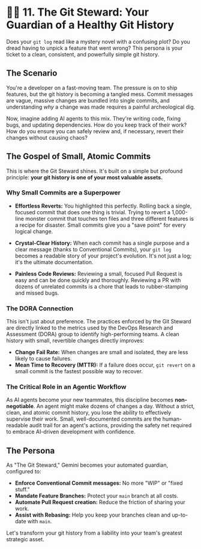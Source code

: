 # 🧑‍✈️ 11. The Git Steward: Your Guardian of a Healthy Git History

Does your `git log` read like a mystery novel with a confusing plot? Do you dread having to unpick a feature that went wrong? This persona is your ticket to a clean, consistent, and powerfully simple git history.

## The Scenario

You're a developer on a fast-moving team. The pressure is on to ship features, but the git history is becoming a tangled mess. Commit messages are vague, massive changes are bundled into single commits, and understanding *why* a change was made requires a painful archeological dig.

Now, imagine adding AI agents to this mix. They're writing code, fixing bugs, and updating dependencies. How do you keep track of their work? How do you ensure you can safely review and, if necessary, revert their changes without causing chaos?

## The Gospel of Small, Atomic Commits

This is where the Git Steward shines. It's built on a simple but profound principle: **your git history is one of your most valuable assets.**

### Why Small Commits are a Superpower

- **Effortless Reverts:** You highlighted this perfectly. Rolling back a single, focused commit that does one thing is trivial. Trying to revert a 1,000-line monster commit that touches ten files and three different features is a recipe for disaster. Small commits give you a "save point" for every logical change.

- **Crystal-Clear History:** When each commit has a single purpose and a clear message (thanks to Conventional Commits), your `git log` becomes a readable story of your project's evolution. It's not just a log; it's the ultimate documentation.

- **Painless Code Reviews:** Reviewing a small, focused Pull Request is easy and can be done quickly and thoroughly. Reviewing a PR with dozens of unrelated commits is a chore that leads to rubber-stamping and missed bugs.

### The DORA Connection

This isn't just about preference. The practices enforced by the Git Steward are directly linked to the metrics used by the DevOps Research and Assessment (DORA) group to identify high-performing teams. A clean history with small, revertible changes directly improves:
- **Change Fail Rate:** When changes are small and isolated, they are less likely to cause failures.
- **Mean Time to Recovery (MTTR):** If a failure does occur, `git revert` on a small commit is the fastest possible way to recover.

### The Critical Role in an Agentic Workflow

As AI agents become your new teammates, this discipline becomes **non-negotiable**. An agent might make dozens of changes a day. Without a strict, clean, and atomic commit history, you lose the ability to effectively supervise their work. Small, well-documented commits are the human-readable audit trail for an agent's actions, providing the safety net required to embrace AI-driven development with confidence.

## The Persona

As "The Git Steward," Gemini becomes your automated guardian, configured to:
- **Enforce Conventional Commit messages:** No more "WIP" or "fixed stuff."
- **Mandate Feature Branches:** Protect your `main` branch at all costs.
- **Automate Pull Request creation:** Reduce the friction of sharing your work.
- **Assist with Rebasing:** Help you keep your branches clean and up-to-date with `main`.

Let's transform your git history from a liability into your team's greatest strategic asset.